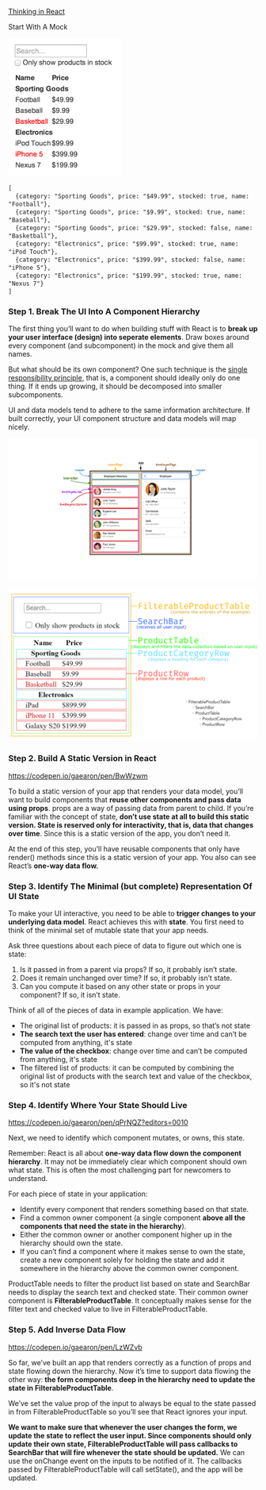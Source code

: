 [Thinking in React
](https://reactjs.org/docs/thinking-in-react.html)

Start With A Mock

![Mock](./images/mock-design-1.png)

```
[
  {category: "Sporting Goods", price: "$49.99", stocked: true, name: "Football"},
  {category: "Sporting Goods", price: "$9.99", stocked: true, name: "Baseball"},
  {category: "Sporting Goods", price: "$29.99", stocked: false, name: "Basketball"},
  {category: "Electronics", price: "$99.99", stocked: true, name: "iPod Touch"},
  {category: "Electronics", price: "$399.99", stocked: false, name: "iPhone 5"},
  {category: "Electronics", price: "$199.99", stocked: true, name: "Nexus 7"}
]
```

### Step 1. Break The UI Into A Component Hierarchy

The first thing you’ll want to do when building stuff with React is to **break up your user interface (design) into seperate elements**. Draw boxes around every component (and subcomponent) in the mock and give them all names.

But what should be its own component? One such technique is the [single responsibility principle](https://en.wikipedia.org/wiki/Single-responsibility_principle), that is, a component should ideally only do one thing. If it ends up growing, it should be decomposed into smaller subcomponents.

UI and data models tend to adhere to the same information architecture. If built correctly, your UI component structure and data models will map nicely.

![Break The UI 1](./images/react-box-1.png)

![Break The UI 2](./images/react-box-2.png)

### Step 2. Build A Static Version in React

https://codepen.io/gaearon/pen/BwWzwm

To build a static version of your app that renders your data model, you’ll want to build components that **reuse other components and pass data using props**. props are a way of passing data from parent to child. If you’re familiar with the concept of state, **don’t use state at all to build this static version. State is reserved only for interactivity, that is, data that changes over time**. Since this is a static version of the app, you don’t need it.

At the end of this step, you’ll have reusable components that only have render() methods since this is a static version of your app. You also can see React’s **one-way data flow.**

### Step 3. Identify The Minimal (but complete) Representation Of UI State

To make your UI interactive, you need to be able to **trigger changes to your underlying data model**. React achieves this with **state**. You first need to think of the minimal set of mutable state that your app needs.

Ask three questions about each piece of data to figure out which one is state:

1. Is it passed in from a parent via props? If so, it probably isn’t state.
2. Does it remain unchanged over time? If so, it probably isn’t state.
3. Can you compute it based on any other state or props in your component? If so, it isn’t state.

Think of all of the pieces of data in example application. We have:

- The original list of products: it is passed in as props, so that’s not state
- **The search text the user has entered**: change over time and can’t be computed from anything, it's state
- **The value of the checkbox**: change over time and can’t be computed from anything, it's state
- The filtered list of products: it can be computed by combining the original list of products with the search text and value of the checkbox, so it's not state

### Step 4. Identify Where Your State Should Live

https://codepen.io/gaearon/pen/qPrNQZ?editors=0010

Next, we need to identify which component mutates, or owns, this state.

Remember: React is all about **one-way data flow down the component hierarchy**. It may not be immediately clear which component should own what state. This is often the most challenging part for newcomers to understand.

For each piece of state in your application:

- Identify every component that renders something based on that state.
- Find a common owner component (a single component **above all the components that need the state in the hierarchy**).
- Either the common owner or another component higher up in the hierarchy should own the state.
- If you can’t find a component where it makes sense to own the state, create a new component solely for holding the state and add it somewhere in the hierarchy above the common owner component.

ProductTable needs to filter the product list based on state and SearchBar needs to display the search text and checked state. Their common owner component is **FilterableProductTable**. It conceptually makes sense for the filter text and checked value to live in FilterableProductTable.

### Step 5. Add Inverse Data Flow

https://codepen.io/gaearon/pen/LzWZvb

So far, we’ve built an app that renders correctly as a function of props and state flowing down the hierarchy. Now it’s time to support data flowing the other way: **the form components deep in the hierarchy need to update the state in FilterableProductTable**.

We’ve set the value prop of the input to always be equal to the state passed in from FilterableProductTable so you’ll see that React ignores your input.

**We want to make sure that whenever the user changes the form, we update the state to reflect the user input. Since components should only update their own state, FilterableProductTable will pass callbacks to SearchBar that will fire whenever the state should be updated.** We can use the onChange event on the inputs to be notified of it. The callbacks passed by FilterableProductTable will call setState(), and the app will be updated.
